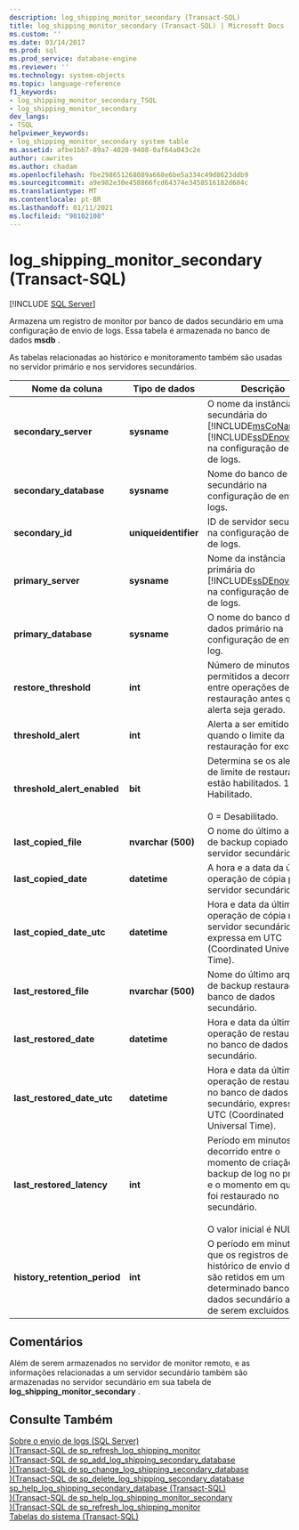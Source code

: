 ```yaml
---
description: log_shipping_monitor_secondary (Transact-SQL)
title: log_shipping_monitor_secondary (Transact-SQL) | Microsoft Docs
ms.custom: ''
ms.date: 03/14/2017
ms.prod: sql
ms.prod_service: database-engine
ms.reviewer: ''
ms.technology: system-objects
ms.topic: language-reference
f1_keywords:
- log_shipping_monitor_secondary_TSQL
- log_shipping_monitor_secondary
dev_langs:
- TSQL
helpviewer_keywords:
- log_shipping_monitor_secondary system table
ms.assetid: afbe1bb7-89a7-4020-9408-0af64a043c2e
author: cawrites
ms.author: chadam
ms.openlocfilehash: fbe298651268089a668e6be5a334c49d8623ddb9
ms.sourcegitcommit: a9e982e30e458866fcd64374e3458516182d604c
ms.translationtype: MT
ms.contentlocale: pt-BR
ms.lasthandoff: 01/11/2021
ms.locfileid: "98102108"
---
```

# <a name="log_shipping_monitor_secondary-transact-sql"></a>log_shipping_monitor_secondary (Transact-SQL)
[!INCLUDE [SQL Server](../../includes/applies-to-version/sqlserver.md)]

  Armazena um registro de monitor por banco de dados secundário em uma configuração de envio de logs. Essa tabela é armazenada no banco de dados **msdb** .  
  
 As tabelas relacionadas ao histórico e monitoramento também são usadas no servidor primário e nos servidores secundários.  
  
|Nome da coluna|Tipo de dados|Descrição|  
|-----------------|---------------|-----------------|  
|**secondary_server**|**sysname**|O nome da instância secundária do [!INCLUDE[msCoName](../../includes/msconame-md.md)] [!INCLUDE[ssDEnoversion](../../includes/ssdenoversion-md.md)] na configuração de envio de logs.|  
|**secondary_database**|**sysname**|Nome do banco de dados secundário na configuração de envio de logs.|  
|**secondary_id**|**uniqueidentifier**|ID de servidor secundário na configuração de envio de logs.|  
|**primary_server**|**sysname**|Nome da instância primária do [!INCLUDE[ssDEnoversion](../../includes/ssdenoversion-md.md)] na configuração de envio de logs.|  
|**primary_database**|**sysname**|O nome do banco de dados primário na configuração de envio de log.|  
|**restore_threshold**|**int**|Número de minutos permitidos a decorrer entre operações de restauração antes que um alerta seja gerado.|  
|**threshold_alert**|**int**|Alerta a ser emitido quando o limite da restauração for excedido.|  
|**threshold_alert_enabled**|**bit**|Determina se os alertas de limite de restauração estão habilitados. 1 = Habilitado.<br /><br /> 0 = Desabilitado.|  
|**last_copied_file**|**nvarchar (500)**|O nome do último arquivo de backup copiado para o servidor secundário.|  
|**last_copied_date**|**datetime**|A hora e a data da última operação de cópia para o servidor secundário.|  
|**last_copied_date_utc**|**datetime**|Hora e data da última operação de cópia no servidor secundário, expressa em UTC (Coordinated Universal Time).|  
|**last_restored_file**|**nvarchar (500)**|Nome do último arquivo de backup restaurado no banco de dados secundário.|  
|**last_restored_date**|**datetime**|Hora e data da última operação de restauração no banco de dados secundário.|  
|**last_restored_date_utc**|**datetime**|Hora e data da última operação de restauração no banco de dados secundário, expressa em UTC (Coordinated Universal Time).|  
|**last_restored_latency**|**int**|Período em minutos decorrido entre o momento de criação do backup de log no primário e o momento em que ele foi restaurado no secundário.<br /><br /> O valor inicial é NULL.|  
|**history_retention_period**|**int**|O período em minutos em que os registros de histórico de envio de logs são retidos em um determinado banco de dados secundário antes de serem excluídos.|  
  
## <a name="remarks"></a>Comentários  
 Além de serem armazenados no servidor de monitor remoto, e as informações relacionadas a um servidor secundário também são armazenadas no servidor secundário em sua tabela de **log_shipping_monitor_secondary** .  
  
## <a name="see-also"></a>Consulte Também  
 [Sobre o envio de logs &#40;SQL Server&#41;](../../database-engine/log-shipping/about-log-shipping-sql-server.md)   
 [&#41;&#40;Transact-SQL de sp_refresh_log_shipping_monitor ](../../relational-databases/system-stored-procedures/sp-refresh-log-shipping-monitor-transact-sql.md)   
 [&#41;&#40;Transact-SQL de sp_add_log_shipping_secondary_database ](../../relational-databases/system-stored-procedures/sp-add-log-shipping-secondary-database-transact-sql.md)   
 [&#41;&#40;Transact-SQL de sp_change_log_shipping_secondary_database ](../../relational-databases/system-stored-procedures/sp-change-log-shipping-secondary-database-transact-sql.md)   
 [&#41;&#40;Transact-SQL de sp_delete_log_shipping_secondary_database ](../../relational-databases/system-stored-procedures/sp-delete-log-shipping-secondary-database-transact-sql.md)   
 [sp_help_log_shipping_secondary_database &#40;Transact-SQL&#41;](../../relational-databases/system-stored-procedures/sp-help-log-shipping-secondary-database-transact-sql.md)   
 [&#41;&#40;Transact-SQL de sp_help_log_shipping_monitor_secondary ](../../relational-databases/system-stored-procedures/sp-help-log-shipping-monitor-secondary-transact-sql.md)   
 [&#41;&#40;Transact-SQL de sp_refresh_log_shipping_monitor ](../../relational-databases/system-stored-procedures/sp-refresh-log-shipping-monitor-transact-sql.md)   
 [Tabelas do sistema &#40;Transact-SQL&#41;](../../relational-databases/system-tables/system-tables-transact-sql.md)  
  
  
